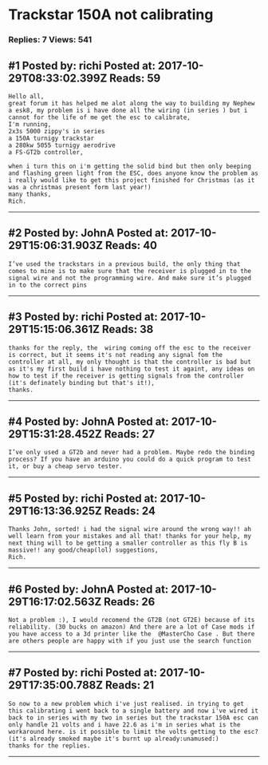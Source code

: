 # Trackstar 150A not calibrating

### Replies: 7 Views: 541

## \#1 Posted by: richi Posted at: 2017-10-29T08:33:02.399Z Reads: 59

```
Hello all,
great forum it has helped me alot along the way to building my Nephew a esk8, my problem is i have done all the wiring (in series ) but i cannot for the life of me get the esc to calibrate,
I'm running,
2x3s 5000 zippy's in series
a 150A turnigy trackstar
a 280kw 5055 turnigy aerodrive
a FS-GT2b controller,

when i turn this on i'm getting the solid bind but then only beeping and flashing green light from the ESC, does anyone know the problem as i really would like to get this project finished for Christmas (as it was a christmas present form last year!)
many thanks,
Rich.
```

---
## \#2 Posted by: JohnA Posted at: 2017-10-29T15:06:31.903Z Reads: 40

```
I’ve used the trackstars in a previous build, the only thing that comes to mine is to make sure that the receiver is plugged in to the signal wire and not the programming wire. And make sure it’s plugged in to the correct pins
```

---
## \#3 Posted by: richi Posted at: 2017-10-29T15:15:06.361Z Reads: 38

```
thanks for the reply, the  wiring coming off the esc to the receiver is correct, but it seems it's not reading any signal fom the controller at all, my only thought is that the controller is bad but as it's my first build i have nothing to test it againt, any ideas on how to test if the receiver is getting signals from the controller (it's definately binding but that's it!),
thanks.
```

---
## \#4 Posted by: JohnA Posted at: 2017-10-29T15:31:28.452Z Reads: 27

```
I’ve only used a GT2b and never had a problem. Maybe redo the binding process? If you have an arduino you could do a quick program to test it, or buy a cheap servo tester.
```

---
## \#5 Posted by: richi Posted at: 2017-10-29T16:13:36.925Z Reads: 24

```
Thanks John, sorted! i had the signal wire around the wrong way!! ah well learn from your mistakes and all that! thanks for your help, my next thing will to be getting a smaller controller as this fly B is massive!! any good/cheap(lol) suggestions,
Rich.
```

---
## \#6 Posted by: JohnA Posted at: 2017-10-29T16:17:02.563Z Reads: 26

```
Not a problem :), I would recomend the GT2B (not GT2E) because of its reliability. (30 bucks on amazon) And there are a lot of Case mods if you have access to a 3d printer like the  @MasterCho Case . But there are others people are happy with if you just use the search function
```

---
## \#7 Posted by: richi Posted at: 2017-10-29T17:35:00.788Z Reads: 21

```
So now to a new problem which i've just realised. in trying to get this calibrating i went back to a single battery and now i've wired it back to in series with my two in series but the trackstar 150A esc can only handle 21 volts and i have 22.6 as i'm in series what is the workaround here. is it possible to limit the volts getting to the esc? (it's already smoked maybe it's burnt up already:unamused:) 
thanks for the replies.
```

---
